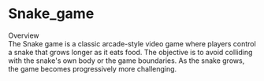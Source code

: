 # Snake_game
Overview
<br>
The Snake game is a classic arcade-style video game where players control a snake that grows longer as it eats food. The objective is to avoid colliding with the snake's own body or the game boundaries. As the snake grows, the game becomes progressively more challenging.

